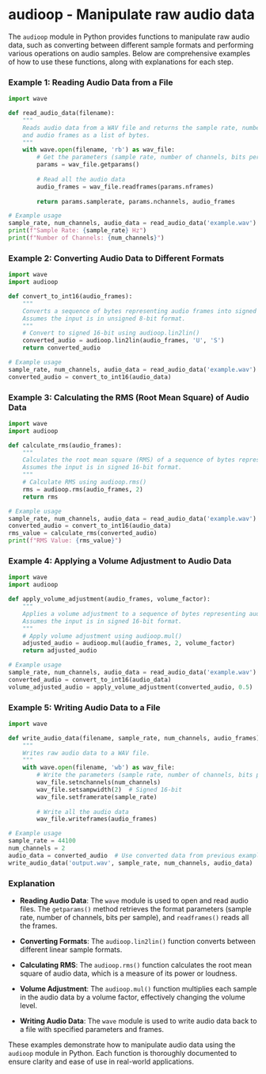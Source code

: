 # audioop - Manipulate raw audio data

The `audioop` module in Python provides functions to manipulate raw audio data, such as converting between different sample formats and performing various operations on audio samples. Below are comprehensive examples of how to use these functions, along with explanations for each step.

### Example 1: Reading Audio Data from a File

```python
import wave

def read_audio_data(filename):
    """
    Reads audio data from a WAV file and returns the sample rate, number of channels,
    and audio frames as a list of bytes.
    """
    with wave.open(filename, 'rb') as wav_file:
        # Get the parameters (sample rate, number of channels, bits per sample)
        params = wav_file.getparams()
        
        # Read all the audio data
        audio_frames = wav_file.readframes(params.nframes)
        
        return params.samplerate, params.nchannels, audio_frames

# Example usage
sample_rate, num_channels, audio_data = read_audio_data('example.wav')
print(f"Sample Rate: {sample_rate} Hz")
print(f"Number of Channels: {num_channels}")
```

### Example 2: Converting Audio Data to Different Formats

```python
import wave
import audioop

def convert_to_int16(audio_frames):
    """
    Converts a sequence of bytes representing audio frames into signed 16-bit integers.
    Assumes the input is in unsigned 8-bit format.
    """
    # Convert to signed 16-bit using audioop.lin2lin()
    converted_audio = audioop.lin2lin(audio_frames, 'U', 'S')
    return converted_audio

# Example usage
sample_rate, num_channels, audio_data = read_audio_data('example.wav')
converted_audio = convert_to_int16(audio_data)
```

### Example 3: Calculating the RMS (Root Mean Square) of Audio Data

```python
import wave
import audioop

def calculate_rms(audio_frames):
    """
    Calculates the root mean square (RMS) of a sequence of bytes representing audio frames.
    Assumes the input is in signed 16-bit format.
    """
    # Calculate RMS using audioop.rms()
    rms = audioop.rms(audio_frames, 2)
    return rms

# Example usage
sample_rate, num_channels, audio_data = read_audio_data('example.wav')
converted_audio = convert_to_int16(audio_data)
rms_value = calculate_rms(converted_audio)
print(f"RMS Value: {rms_value}")
```

### Example 4: Applying a Volume Adjustment to Audio Data

```python
import wave
import audioop

def apply_volume_adjustment(audio_frames, volume_factor):
    """
    Applies a volume adjustment to a sequence of bytes representing audio frames.
    Assumes the input is in signed 16-bit format.
    """
    # Apply volume adjustment using audioop.mul()
    adjusted_audio = audioop.mul(audio_frames, 2, volume_factor)
    return adjusted_audio

# Example usage
sample_rate, num_channels, audio_data = read_audio_data('example.wav')
converted_audio = convert_to_int16(audio_data)
volume_adjusted_audio = apply_volume_adjustment(converted_audio, 0.5)  # Half the original volume
```

### Example 5: Writing Audio Data to a File

```python
import wave

def write_audio_data(filename, sample_rate, num_channels, audio_frames):
    """
    Writes raw audio data to a WAV file.
    """
    with wave.open(filename, 'wb') as wav_file:
        # Write the parameters (sample rate, number of channels, bits per sample)
        wav_file.setnchannels(num_channels)
        wav_file.setsampwidth(2)  # Signed 16-bit
        wav_file.setframerate(sample_rate)
        
        # Write all the audio data
        wav_file.writeframes(audio_frames)

# Example usage
sample_rate = 44100
num_channels = 2
audio_data = converted_audio  # Use converted data from previous example
write_audio_data('output.wav', sample_rate, num_channels, audio_data)
```

### Explanation

- **Reading Audio Data**: The `wave` module is used to open and read audio files. The `getparams()` method retrieves the format parameters (sample rate, number of channels, bits per sample), and `readframes()` reads all the frames.
  
- **Converting Formats**: The `audioop.lin2lin()` function converts between different linear sample formats.

- **Calculating RMS**: The `audioop.rms()` function calculates the root mean square of audio data, which is a measure of its power or loudness.

- **Volume Adjustment**: The `audioop.mul()` function multiplies each sample in the audio data by a volume factor, effectively changing the volume level.

- **Writing Audio Data**: The `wave` module is used to write audio data back to a file with specified parameters and frames.

These examples demonstrate how to manipulate audio data using the `audioop` module in Python. Each function is thoroughly documented to ensure clarity and ease of use in real-world applications.
